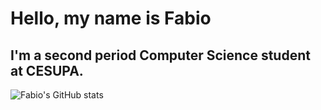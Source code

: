 # Hello, my name is Fabio 

## I'm a second period Computer Science student at CESUPA.
![Fabio's GitHub stats](https://github-readme-stats.vercel.app/api?username=FabioNeves00&show_icons=true&theme=tokyonight)
